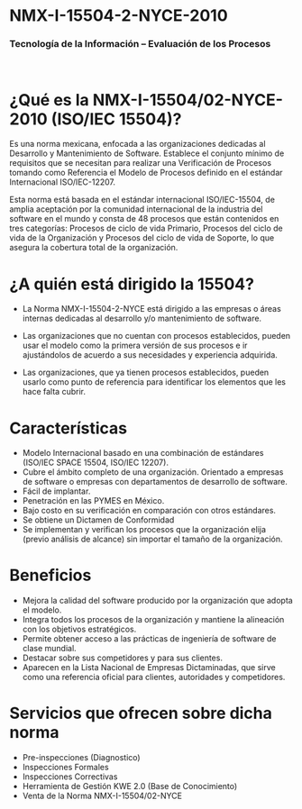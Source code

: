 # NMX-I-15504-2-NYCE-2010
### Tecnología de la Información – Evaluación de los Procesos
<br>

# ¿Qué es la NMX-I-15504/02-NYCE-2010 (ISO/IEC 15504)?
Es una norma mexicana, enfocada a las organizaciones dedicadas al Desarrollo y Mantenimiento de Software. Establece el conjunto mínimo de requisitos que se necesitan para realizar una Verificación de Procesos tomando como Referencia el Modelo de Procesos definido en el estándar Internacional ISO/IEC-12207.

Esta norma está basada en el estándar internacional ISO/IEC-15504, de amplia aceptación por la comunidad internacional de la industria del software en el mundo y consta de 48 procesos que están contenidos en tres categorías: Procesos de ciclo de vida Primario, Procesos del ciclo de vida de la Organización y Procesos del ciclo de vida de Soporte, lo que asegura la cobertura total de la organización.

# ¿A quién está dirigido la 15504?

* La Norma NMX-I-15504-2-NYCE está dirigido a las empresas o áreas internas dedicadas al desarrollo y/o mantenimiento de software.

* Las organizaciones que no cuentan con procesos establecidos, pueden usar el modelo como la primera versión de sus procesos e ir ajustándolos de acuerdo a sus necesidades y experiencia adquirida.

* Las organizaciones, que ya tienen procesos establecidos, pueden usarlo como punto de referencia para identificar los elementos que les hace falta cubrir.

# Características 
* Modelo Internacional basado en una combinación de estándares (ISO/IEC SPACE 15504, ISO/IEC 12207).
* Cubre el ámbito completo de una organización.
Orientado a empresas de software o empresas con departamentos de desarrollo de software.
* Fácil de implantar.
* Penetración en las PYMES en México.
* Bajo costo en su verificación en comparación con otros estándares.
* Se obtiene un Dictamen de Conformidad
* Se implementan y verifican los procesos que la organización elija (previo análisis de alcance) sin importar el tamaño de la organización.

# Beneficios
* Mejora la calidad del software producido por la organización que adopta el modelo.
* Integra todos los procesos de la organización y mantiene la alineación con los objetivos estratégicos.
* Permite obtener acceso a las prácticas de ingeniería de software de clase mundial.
* Destacar sobre sus competidores y para sus clientes.
* Aparecen en la Lista Nacional de Empresas Dictaminadas, que sirve como una referencia oficial para clientes, autoridades y competidores.

# Servicios que ofrecen sobre dicha norma
* Pre-inspecciones (Diagnostico)
* Inspecciones Formales
* Inspecciones Correctivas
* Herramienta de Gestión KWE 2.0 (Base de Conocimiento)
* Venta de la Norma NMX-I-15504/02-NYCE
